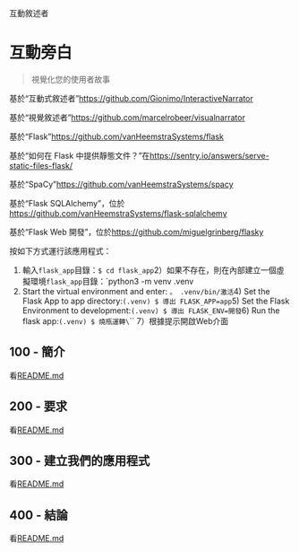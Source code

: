 互動敘述者

# 互動旁白

> 視覺化您的使用者故事

基於“互動式敘述者”<https://github.com/Gionimo/InteractiveNarrator>

基於“視覺敘述者”<https://github.com/marcelrobeer/visualnarrator>

基於“Flask”<https://github.com/vanHeemstraSystems/flask>

基於“如何在 Flask 中提供靜態文件？”在<https://sentry.io/answers/serve-static-files-flask/>

基於“SpaCy”<https://github.com/vanHeemstraSystems/spacy>

基於“Flask SQLAlchemy”，位於<https://github.com/vanHeemstraSystems/flask-sqlalchemy>

基於“Flask Web 開發”，位於<https://github.com/miguelgrinberg/flasky>

按如下方式運行該應用程式：

1) 輸入`flask_app`目錄：`$ cd flask_app`2）如果不存在，則在內部建立一個虛擬環境`flask_app`目錄：`python3 -m venv .venv
3) Start the virtual environment and enter: `。 .venv/bin/激活`4) Set the Flask App to app directory:`(.venv) $ 導出 FLASK_APP=app`5) Set the Flask Environment to development:`(.venv) $ 導出 FLASK_ENV=開發`6) Run the flask app:`(.venv) $ 燒瓶運轉\`\`\`
7）根據提示開啟Web介面

## 100 - 簡介

看[README.md](./100/README.md)

## 200 - 要求

看[README.md](./200/README.md)

## 300 - 建立我們的應用程式

看[README.md](./300/README.md)

## 400 - 結論

看[README.md](./400/README.md)
